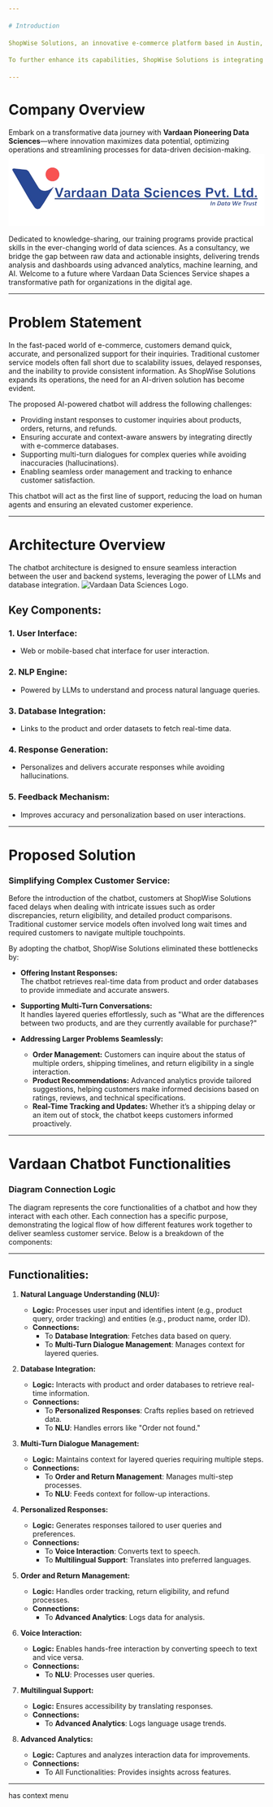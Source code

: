 ```yaml
---
 
# Introduction
 
ShopWise Solutions, an innovative e-commerce platform based in Austin, Texas, is at the forefront of leveraging artificial intelligence to enhance customer experience. With a diverse catalog of consumer products spanning electronics, apparel, home goods, and more, the company has built a reputation for delivering exceptional service and seamless order fulfillment.
 
To further enhance its capabilities, ShopWise Solutions is integrating an AI-powered product support assistant into its platform. This chatbot, built using cutting-edge Large Language Models (LLMs), aims to revolutionize customer interaction by providing instant, accurate, and personalized responses to queries about products, orders, returns, and shipping. The assistant is designed to seamlessly integrate with the existing e-commerce databases to ensure reliability and consistency.
 
---
```

 
# Company Overview
 
Embark on a transformative data journey with **Vardaan Pioneering Data Sciences**—where innovation maximizes data potential, optimizing operations and streamlining processes for data-driven decision-making.
![Vardaan Data Sciences Logo](https://github.com/Syam916/oreilly/blob/master/logo.png.png)
 
Dedicated to knowledge-sharing, our training programs provide practical skills in the ever-changing world of data sciences. As a consultancy, we bridge the gap between raw data and actionable insights, delivering trends analysis and dashboards using advanced analytics, machine learning, and AI. Welcome to a future where Vardaan Data Sciences Service shapes a transformative path for organizations in the digital age.
 
---
 
# Problem Statement
 
In the fast-paced world of e-commerce, customers demand quick, accurate, and personalized support for their inquiries. Traditional customer service models often fall short due to scalability issues, delayed responses, and the inability to provide consistent information. As ShopWise Solutions expands its operations, the need for an AI-driven solution has become evident.
 
The proposed AI-powered chatbot will address the following challenges:
 
- Providing instant responses to customer inquiries about products, orders, returns, and refunds.
- Ensuring accurate and context-aware answers by integrating directly with e-commerce databases.
- Supporting multi-turn dialogues for complex queries while avoiding inaccuracies (hallucinations).
- Enabling seamless order management and tracking to enhance customer satisfaction.
 
This chatbot will act as the first line of support, reducing the load on human agents and ensuring an elevated customer experience.
 
---
 
# Architecture Overview
 
The chatbot architecture is designed to ensure seamless interaction between the user and backend systems, leveraging the power of LLMs and database integration.
![Vardaan Data Sciences Logo]().
 
## Key Components:
 
### 1. User Interface:
- Web or mobile-based chat interface for user interaction.
 
### 2. NLP Engine:
- Powered by LLMs to understand and process natural language queries.
 
### 3. Database Integration:
- Links to the product and order datasets to fetch real-time data.
 
### 4. Response Generation:
- Personalizes and delivers accurate responses while avoiding hallucinations.
 
### 5. Feedback Mechanism:
- Improves accuracy and personalization based on user interactions.
 
---
 
# Proposed Solution
 
### Simplifying Complex Customer Service:
 
Before the introduction of the chatbot, customers at ShopWise Solutions faced delays when dealing with intricate issues such as order discrepancies, return eligibility, and detailed product comparisons. Traditional customer service models often involved long wait times and required customers to navigate multiple touchpoints.
 
By adopting the chatbot, ShopWise Solutions eliminated these bottlenecks by:
 
- **Offering Instant Responses:**  
  The chatbot retrieves real-time data from product and order databases to provide immediate and accurate answers.
 
- **Supporting Multi-Turn Conversations:**  
  It handles layered queries effortlessly, such as "What are the differences between two products, and are they currently available for purchase?"
 
- **Addressing Larger Problems Seamlessly:**
  - **Order Management:** Customers can inquire about the status of multiple orders, shipping timelines, and return eligibility in a single interaction.
  - **Product Recommendations:** Advanced analytics provide tailored suggestions, helping customers make informed decisions based on ratings, reviews, and technical specifications.
  - **Real-Time Tracking and Updates:** Whether it’s a shipping delay or an item out of stock, the chatbot keeps customers informed proactively.
 
---
 
# Vardaan Chatbot Functionalities
 
### Diagram Connection Logic  
 
The diagram represents the core functionalities of a chatbot and how they interact with each other. Each connection has a specific purpose, demonstrating the logical flow of how different features work together to deliver seamless customer service. Below is a breakdown of the components:
 
---
 
## Functionalities:
 
1. **Natural Language Understanding (NLU):**
   - **Logic:** Processes user input and identifies intent (e.g., product query, order tracking) and entities (e.g., product name, order ID).
   - **Connections:**
     - To **Database Integration**: Fetches data based on query.
     - To **Multi-Turn Dialogue Management**: Manages context for layered queries.
 
2. **Database Integration:**
   - **Logic:** Interacts with product and order databases to retrieve real-time information.
   - **Connections:**
     - To **Personalized Responses**: Crafts replies based on retrieved data.
     - To **NLU**: Handles errors like "Order not found."
 
3. **Multi-Turn Dialogue Management:**
   - **Logic:** Maintains context for layered queries requiring multiple steps.
   - **Connections:**
     - To **Order and Return Management**: Manages multi-step processes.
     - To **NLU**: Feeds context for follow-up interactions.
 
4. **Personalized Responses:**
   - **Logic:** Generates responses tailored to user queries and preferences.
   - **Connections:**
     - To **Voice Interaction**: Converts text to speech.
     - To **Multilingual Support**: Translates into preferred languages.
 
5. **Order and Return Management:**
   - **Logic:** Handles order tracking, return eligibility, and refund processes.
   - **Connections:**
     - To **Advanced Analytics**: Logs data for analysis.
 
6. **Voice Interaction:**
   - **Logic:** Enables hands-free interaction by converting speech to text and vice versa.
   - **Connections:**
     - To **NLU**: Processes user queries.
 
7. **Multilingual Support:**
   - **Logic:** Ensures accessibility by translating responses.
   - **Connections:**
     - To **Advanced Analytics**: Logs language usage trends.
 
8. **Advanced Analytics:**
   - **Logic:** Captures and analyzes interaction data for improvements.
   - **Connections:**
     - To All Functionalities: Provides insights across features.
 
---

has context menu
